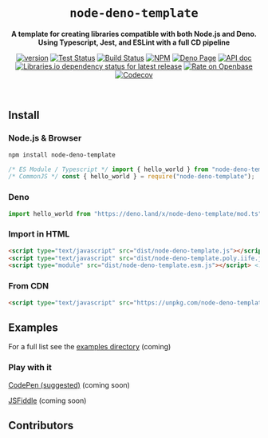 
<!-- cspell: disable bracketsstartstop -->
<div align="center">

  <h1><code>node-deno-template</code></h1>

  <strong>A template for creating libraries compatible with both Node.js and Deno. Using Typescript, Jest, and ESLint with a full CD pipeline</strong>

  <p>
    <a href="https://github.com/josh-hemphill/maxminddb-deno/releases"><img src="https://img.shields.io/github/v/tag/josh-hemphill/node-deno-template?sort=semver&style=flat-square" alt="version" /></a>
    <a href="https://github.com/josh-hemphill/maxminddb-deno/actions/workflows/test.yml"><img src="https://img.shields.io/github/workflow/status/josh-hemphill/maxminddb-deno/Test?label=Tests&style=flat-square" alt="Test Status" /></a>
    <a href="https://github.com/josh-hemphill/maxminddb-deno/actions/workflows/build.yml"><img src="https://img.shields.io/github/workflow/status/josh-hemphill/maxminddb-deno/Build?label=Build&style=flat-square" alt="Build Status" /></a>
    <a href="https://npmjs.org/package/node-deno-template"><img src="https://img.shields.io/static/v1?label=&message=NPM&color=informational&style=flat-square" alt="NPM" /></a>
    <a href="https://deno.land/x/maxminddb/mod.ts"><img src="https://img.shields.io/static/v1?label=&message=Deno&logo=deno&color=informational&style=flat-square" alt="Deno Page" /></a>
    <a href="https://doc.deno.land/https/deno.land/x/maxminddb/mod.ts"><img src="https://img.shields.io/static/v1?label=&message=API-Doc&color=informational&style=flat-square&logo=deno" alt="API doc" /></a>
    <a href="https://libraries.io/npm/node-deno-template"><img src="https://img.shields.io/librariesio/release/npm/node-deno-template?label=Deps&style=flat-square" alt="Libraries.io dependency status for latest release" /></a>
    <a href="https://openbase.io/js/node-deno-template?utm_source=embedded&utm_medium=badge&utm_campaign=rate-badge"><img src="https://badges.openbase.io/js/rating/node-deno-template.svg" alt="Rate on Openbase" /></a>
    <a href="https://codecov.io/gh/josh-hemphill/node-deno-template"><img src="https://img.shields.io/codecov/c/github/josh-hemphill/node-deno-template.svg?style=flat-square" alt="Codecov" /></a>
  </p>

</div>

<br />

## Install

### Node.js & Browser

```bash
npm install node-deno-template
```

```js
/* ES Module / Typescript */ import { hello_world } from "node-deno-template";
/* CommonJS */ const { hello_world } = require("node-deno-template");
```

### Deno

```js
import hello_world from "https://deno.land/x/node-deno-template/mod.ts"
```

### Import in HTML

```html
<script type="text/javascript" src="dist/node-deno-template.js"></script> <!-- For UMD module -->
<script type="text/javascript" src="dist/node-deno-template.poly.iife.js"></script> <!-- For global IIFE with polyfills -->
<script type="module" src="dist/node-deno-template.esm.js"></script> <!-- For ES Module -->
```

### From CDN

```html
<script type="text/javascript" src="https://unpkg.com/node-deno-template"></script>
```

## Examples

For a full list see the [examples directory](./example/) (coming)

### Play with it

[CodePen (suggested)](##) (coming soon)

[JSFiddle](##) (coming soon)

## Contributors

<!-- ALL-CONTRIBUTORS-LIST:START - Do not remove or modify this section -->
<!-- ALL-CONTRIBUTORS-LIST:END -->
